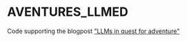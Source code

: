 # AVENTURES_LLMED


Code supporting the blogpost ["LLMs in quest for adventure"](https://huggingface.co/blog/crazyjeannot/llms-mapping-adventure)
